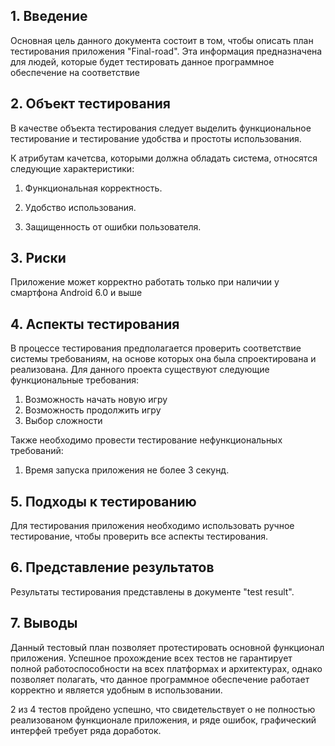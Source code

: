 ## 1\. Введение
Основная цель данного документа состоит в том, чтобы описать план тестирования приложения "Final-road".
Эта информация предназначена для людей, которые будет тестировать данное программное обеспечение на соответствие 

## 2\. Объект тестирования


В качестве объекта тестирования следует выделить функциональное тестирование и тестирование удобства и простоты использования.

К атрибутам качетсва, которыми должна обладать система, относятся следующие характеристики:

1. Функциональная корректность.

2. Удобство использования.

3. Защищенность от ошибки пользователя. 

## 3. Риски

Приложение может корректно работать только при наличии у смартфона Android 6.0 и выше 

## 4. Аспекты тестирования
В процессе тестирования предполагается проверить соответствие системы требованиям, на основе которых она была спроектирована и реализована.
Для данного проекта существуют следующие функциональные требования:
1. Возможность начать новую игру
2. Возможность продолжить игру
3. Выбор сложности

Также необходимо провести тестирование нефункциональных требований:
1. Время запуска приложения не более 3 секунд.


## 5. Подходы к тестированию
Для тестирования приложения необходимо использовать ручное тестирование, чтобы проверить все аспекты тестирования.

## 6. Представление результатов
Результаты тестирования представлены в документе "test result".

## 7. Выводы
Данный тестовый план позволяет протестировать основной функционал приложения. Успешное прохождение всех тестов не гарантирует полной работоспособности на всех платформах и 
архитектурах, однако позволяет полагать, что данное программное обеспечение работает корректно и является удобным в использовании.

2 из 4 тестов пройдено успешно, что свидетельствует о не полностью реализованом функционале приложения, и ряде ошибок, 
графический интерфей требует ряда доработок. 
